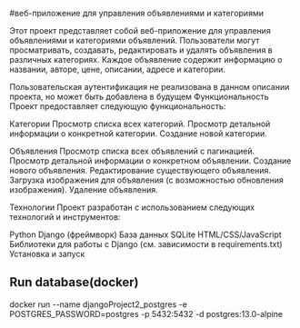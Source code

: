 #веб-приложение для управления объявлениями и категориями


Этот проект представляет собой веб-приложение для управления объявлениями и категориями объявлений. Пользователи могут просматривать, создавать, редактировать и удалять объявления в различных категориях. Каждое объявление содержит информацию о названии, авторе, цене, описании, адресе и категории.

Пользовательская аутентификация не реализована в данном описании проекта, но может быть добавлена в будущем
Функциональность
Проект предоставляет следующую функциональность:

Категории
Просмотр списка всех категорий.
Просмотр детальной информации о конкретной категории.
Создание новой категории.

Объявления
Просмотр списка всех объявлений с пагинацией.
Просмотр детальной информации о конкретном объявлении.
Создание нового объявления.
Редактирование существующего объявления.
Загрузка изображения для объявления (с возможностью обновления изображения).
Удаление объявления.

Технологии
Проект разработан с использованием следующих технологий и инструментов:

Python
Django (фреймворк)
База данных SQLite
HTML/CSS/JavaScript
Библиотеки для работы с Django (см. зависимости в requirements.txt)
Установка и запуск



## Run database(docker)



docker run --name djangoProject2_postgres -e POSTGRES_PASSWORD=postgres -p 5432:5432 -d postgres:13.0-alpine 


